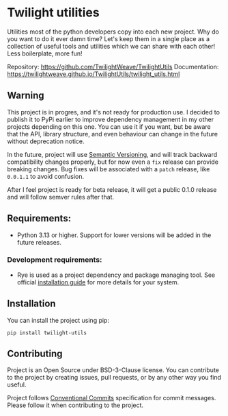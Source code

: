 # Twilight utilities

Utilities most of the python developers copy into each new project. Why do you want to do it ever damn time? Let's
keep them in a single place as a collection of useful tools and utilities which we can share with each other! Less
boilerplate, more fun!

Repository: https://github.com/TwilightWeave/TwilightUtils
Documentation: https://twilightweave.github.io/TwilightUtils/twilight_utils.html

## Warning

This project is in progres, and it's not ready for production use. I decided to publish it to PyPi earlier to improve
dependency management in my other projects depending on this one. You can use it if you want, but be aware that the API,
library structure, and even behaviour can change in the future without deprecation notice.

In the future, project will use [Semantic Versioning](https://semver.org/), and will track backward compatibility
changes properly, but for now even a `fix` release can provide breaking changes. Bug fixes will be associated with
a `patch` release, like `0.0.1.1` to avoid confusion.

After I feel project is ready for beta release, it will get a public 0.1.0 release and will follow semver rules after
that.

## Requirements:

* Python 3.13 or higher. Support for lower versions will be added in the future releases.


### Development requirements:

* Rye is used as a project dependency and package managing tool. See official
  [installation guide](https://rye.astral.sh/guide/installation/) for more details for your system.


## Installation

You can install the project using pip:

```shell
pip install twilight-utils
```

## Contributing

Project is an Open Source under BSD-3-Clause license. You can contribute to the project by creating issues,
pull requests, or by any other way you find useful.

Project follows [Conventional Commits](https://www.conventionalcommits.org/en/v1.0.0/) specification for commit
messages. Please follow it when contributing to the project.